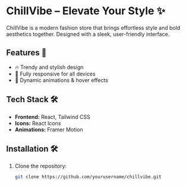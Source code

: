 # ChillVibe – Elevate Your Style ✨

ChillVibe is a modern fashion store that brings effortless style and bold aesthetics together. Designed with a sleek, user-friendly interface.

## Features 🚀
- 🔥 Trendy and stylish design
- 📱 Fully responsive for all devices
- 🎨 Dynamic animations & hover effects

## Tech Stack 🛠️
- **Frontend:** React, Tailwind CSS
- **Icons:** React Icons
- **Animations:** Framer Motion

## Installation 🛠️
1. Clone the repository:
   ```sh
   git clone https://github.com/yourusername/chillvibe.git
